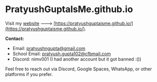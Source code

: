 # PratyushGuptaIsMe.github.io

Visit my [website](https://pratyushguptaisme.github.io/) ---> [https://pratyushguptaisme.github.io/](https://pratyushguptaisme.github.io/).

**Contact:**  
- Email: pratyushngupta@gmail.com  
- School Email: pratyush.gupta102@cfbmail.com  
- Discord: nimv001  \(I had another account but it got banned :\(\)\)

Feel free to reach out via Discord, Google Spaces, WhatsApp, or other platforms if you prefer.
